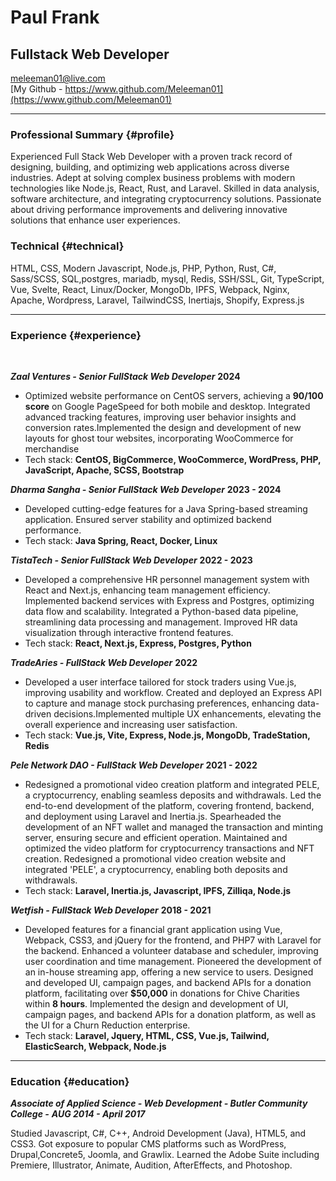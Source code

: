 # Paul Frank
## Fullstack Web Developer

 [meleeman01@live.com](meleeman01@live.com)  
 [My Github - https://www.github.com/Meleeman01](https://www.github.com/Meleeman01)

------

### Professional Summary {#profile}
Experienced Full Stack Web Developer with a proven track record of designing, building, and optimizing web applications across diverse industries. Adept at solving complex business problems with modern technologies like Node.js, React, Rust, and Laravel. Skilled in data analysis, software architecture, and integrating cryptocurrency solutions. Passionate about driving performance improvements and delivering innovative solutions that enhance user experiences.

### Technical {#technical}

<!-- **Frontend**: HTML, CSS, JavaScript (ES6+), Vue.js, React, Svelte, TypeScript, TailwindCSS, SCSS

**Backend**: Node.js, PHP, Python, Rust, C#, Express.js, Laravel, Inertia.js,TypeScript
**Databases**: MySQL, PostgreSQL, MariaDB, MongoDB, Redis  
**DevOps**: Docker, Linux, Nginx, Apache, SSH/SSL, Git  
**eCommerce**: WooCommerce, Shopify, BigCommerce
**Blockchain**: IPFS, Cryptocurrency integration, NFT wallet development  
**Other Tools**: WordPress, Laravel, Inertia.js, Webpack, Vite -->

<p>
HTML, CSS, Modern Javascript, Node.js, PHP, Python, Rust, C#, Sass/SCSS, SQL,postgres, mariadb, mysql, Redis, SSH/SSL, Git, TypeScript, Vue, Svelte, React, Linux/Docker, MongoDb, IPFS, Webpack, Nginx, Apache, Wordpress, Laravel, TailwindCSS, Inertiajs, Shopify, Express.js
</p>

------

### Experience {#experience}
<br>

<b>*Zaal Ventures - Senior FullStack Web Developer*</b>
  __2024__

  - Optimized website performance on CentOS servers, achieving a **90/100 score** on Google PageSpeed for both mobile and desktop. Integrated advanced tracking features, improving user behavior insights and conversion rates.Implemented the design and development of new layouts for ghost tour websites, incorporating WooCommerce for merchandise
  - Tech stack: **CentOS, BigCommerce, WooCommerce, WordPress, PHP, JavaScript, Apache, SCSS, Bootstrap**

  <!-- Increased the speed of websites operated by the company on a CentOS server, brought loading speeds up to a 90 score on google pagespeeds for mobile and desktop websites. Integrated tracking features and implemented new designs onto ghost tours websites, including merchandise using woocommerce and Wordpress -->

<b>*Dharma Sangha - Senior FullStack Web Developer*</b>
  __2023 - 2024__

  - Developed cutting-edge features for a Java Spring-based streaming application. Ensured server stability and optimized backend performance. 
  - Tech stack: **Java Spring, React, Docker, Linux**

<b>*TistaTech - Senior FullStack Web Developer*</b>
  __2022 - 2023__

  - Developed a comprehensive HR personnel management system with React and Next.js, enhancing team management efficiency. Implemented backend services with Express and Postgres, optimizing data flow and scalability. Integrated a Python-based data pipeline, streamlining data processing and management. Improved HR data visualization through interactive frontend features.
  - Tech stack: **React, Next.js, Express, Postgres, Python**

<b>*TradeAries - FullStack Web Developer*</b> 
  __2022__

  - Developed a user interface tailored for stock traders using Vue.js, improving usability and workflow. Created and deployed an Express API to capture and manage stock purchasing preferences, enhancing data-driven decisions.Implemented multiple UX enhancements, elevating the overall experience and increasing user satisfaction.
  - Tech stack: **Vue.js, Vite, Express, Node.js, MongoDb, TradeStation, Redis**
  <!-- Developed UI tailored for stock traders using Vue. Established an Express API to capture and save stock purchasing preferences. Implemented numerous UX enhancements and quality of life improvements to elevate the overall experience of the stock trading web application. -->


<b>*Pele Network DAO - FullStack Web Developer*</b>
  __2021 - 2022__

  - Redesigned a promotional video creation platform and integrated PELE, a cryptocurrency, enabling seamless deposits and withdrawals. Led the end-to-end development of the platform, covering frontend, backend, and deployment using Laravel and Inertia.js. Spearheaded the development of an NFT wallet and managed the transaction and minting server, ensuring secure and efficient operation. Maintained and optimized the video platform for cryptocurrency transactions and NFT creation. Redesigned a promotional video creation website and integrated 'PELE', a cryptocurrency, enabling both deposits and withdrawals.
  - Tech stack: **Laravel, Inertia.js, Javascript, IPFS, Zilliqa, Node.js**
   <!-- Led the end-to-end development covering frontend, backend, and deployment. Spearheaded the creation of an NFT wallet, managed the transaction and minting server, and ensured the seamless operation of the video platform using inertiajs and laravel -->

<b>*Wetfish - FullStack Web Developer*</b>
  __2018 - 2021__

  - Developed features for a financial grant application using Vue, Webpack, CSS3, and jQuery for the frontend, and PHP7 with Laravel for the backend. Enhanced a volunteer database and scheduler, improving user coordination and time management. Pioneered the development of an in-house streaming app, offering a new service to users. Designed and developed UI, campaign pages, and backend APIs for a donation platform, facilitating over **$50,000** in donations for Chive Charities within **8 hours**. Implemented the design and development of UI, campaign pages, and backend APIs for a donation platform, as well as the UI for a Churn Reduction enterprise.
  - Tech stack: **Laravel, Jquery, HTML, CSS, Vue.js, Tailwind, ElasticSearch, Webpack, Node.js**

  <!-- Developed features for a financial grant application utilizing Vue, Webpack, CSS3, and jQuery on the frontend and PHP7 with Laravel on the backend. Enhanced a volunteer database/scheduler and pioneered an in-house streaming app. Implemented the design and development of UI, campaign pages, and backend APIs for a donation platform, as well as the UI for a Churn Reduction enterprise, all using Vue. Notably, one campaign page crafted for Chive Charities amassed over $50,000 within 8 hours. -->
------

### Education {#education}

__*Associate of Applied Science - Web Development - Butler Community College -*__
__*AUG 2014 - April 2017*__

  Studied Javascript, C#, C++, Android Development (Java), HTML5, and CSS3. Got exposure to popular CMS platforms such as WordPress, Drupal,Concrete5, Joomla, and Grawlix. Learned the Adobe Suite including Premiere, Illustrator, Animate, Audition, AfterEffects, and Photoshop.

